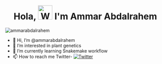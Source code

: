 <h1 align="center"> Hola, <img src="https://raw.githubusercontent.com/nixin72/nixin72/master/wave.gif" 
         alt="Waving hand animated gif"
         height="45"
         width="45" /> I'm Ammar Abdalrahem</h1>

<p align="left"> <img src="https://komarev.com/ghpvc/?username=ammarabdalrahem&label=Views&color=blue&style=plastic&style=for-the-badge" alt="ammarabdalrahem" /> </p>

- 👋 Hi, I’m @ammarabdalrahem
- 👀 I’m interested in plant genetics 
- 🌱 I’m currently learning Snakemake workflow
- 📫 How to reach me Twitter- [![Twitter](https://img.shields.io/twitter/follow/AbdalrahemAmmar?logo=Twitter&style=for-the-badge)](https://twitter.com/AbdalrahemAmmar)

